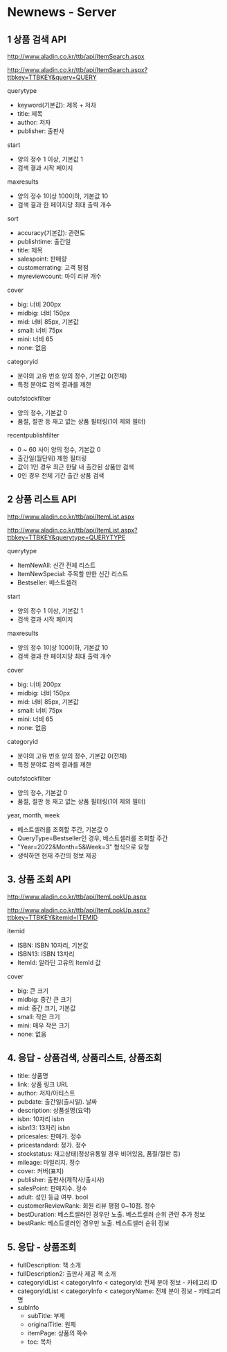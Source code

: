 # Newnews - Server

## 1 상품 검색 API

http://www.aladin.co.kr/ttb/api/ItemSearch.aspx

http://www.aladin.co.kr/ttb/api/ItemSearch.aspx?ttbkey=TTBKEY&query=QUERY

querytype

- keyword(기본값): 제목 + 저자
- title: 제목
- author: 저자
- publisher: 출판사

start

- 양의 정수 1 이상, 기본값 1
- 검색 결과 시작 페이지

maxresults

- 양의 정수 1이상 100이하, 기본값 10
- 검색 결과 한 페이지당 최대 출력 개수

sort

- accuracy(기본값): 관련도
- publishtime: 출간일
- title: 제목
- salespoint: 판매량
- customerrating: 고객 평점
- myreviewcount: 마이 리뷰 개수

cover

- big: 너비 200px
- midbig: 너비 150px
- mid: 너비 85px, 기본값
- small: 너비 75px
- mini: 너비 65
- none: 없음

categoryid

- 분야의 고유 번호 양의 정수, 기본값 0(전체)
- 특정 분야로 검색 결과를 제한

outofstockfilter

- 양의 정수, 기본값 0
- 품절, 절판 등 재고 없는 상품 필터링(1이 제외 필터)

recentpublishfilter

- 0 ~ 60 사이 양의 정수, 기본값 0
- 출간일(월단위) 제한 필터링
- 값이 1인 경우 최근 한달 내 출간된 상품만 검색
- 0인 경우 전체 기간 출간 상품 검색

## 2 상품 리스트 API

http://www.aladin.co.kr/ttb/api/ItemList.aspx

http://www.aladin.co.kr/ttb/api/ItemList.aspx?ttbkey=TTBKEY&querytype=QUERYTYPE

querytype

- ItemNewAll: 신간 전체 리스트
- ItemNewSpecial: 주목할 만한 신간 리스트
- Bestseller: 베스트셀러

start

- 양의 정수 1 이상, 기본값 1
- 검색 결과 시작 페이지

maxresults

- 양의 정수 1이상 100이하, 기본값 10
- 검색 결과 한 페이지당 최대 출력 개수

cover

- big: 너비 200px
- midbig: 너비 150px
- mid: 너비 85px, 기본값
- small: 너비 75px
- mini: 너비 65
- none: 없음

categoryid

- 분야의 고유 번호 양의 정수, 기본값 0(전체)
- 특정 분야로 검색 결과를 제한

outofstockfilter

- 양의 정수, 기본값 0
- 품절, 절판 등 재고 없는 상품 필터링(1이 제외 필터)

year, month, week

- 베스트셀러를 조회할 주간, 기본값 0
- QueryType=Bestseller인 경우, 베스트셀러를 조회할 주간
- "Year=2022&Month=5&Week=3" 형식으로 요청
- 생략하면 현재 주간의 정보 제공

## 3. 상품 조회 API

http://www.aladin.co.kr/ttb/api/ItemLookUp.aspx

http://www.aladin.co.kr/ttb/api/ItemLookUp.aspx?ttbkey=TTBKEY&itemid=ITEMID

itemid

- ISBN: ISBN 10자리, 기본값
- ISBN13: ISBN 13자리
- ItemId: 알라딘 고유의 ItemId 값

cover

- big: 큰 크기
- midbig: 중간 큰 크기
- mid: 중간 크기, 기본값
- small: 작은 크기
- mini: 매우 작은 크기
- none: 없음

## 4. 응답 - 상품검색, 상품리스트, 상품조회

- title: 상품명
- link: 상품 링크 URL
- author: 저자/아티스트
- pubdate: 출간일(출시일). 날짜
- description: 상품설명(요약)
- isbn: 10자리 isbn
- isbn13: 13자리 isbn
- pricesales: 판매가. 정수
- pricestandard: 정가. 정수
- stockstatus: 재고상태(정상유통일 경우 비어있음, 품절/절판 등)
- mileage: 마일리지. 정수
- cover: 커버(표지)
- publisher: 출판사(제작사/출시사)
- salesPoint: 판매지수. 정수
- adult: 성인 등급 여부. bool
- customerReviewRank: 회원 리뷰 평점 0~10점. 정수
- bestDuration: 베스트셀러인 경우만 노출. 베스트셀러 순위 관련 추가 정보
- bestRank: 베스트셀러인 경우만 노출. 베스트셀러 순위 정보

## 5. 응답 - 상품조회

- fullDescription: 책 소개
- fullDescription2: 출판사 제공 책 소개
- categoryIdList < categoryInfo < categoryId: 전체 분야 정보 - 카테고리 ID
- categoryIdList < categoryInfo < categoryName: 전체 분야 정보 - 카테고리 명
- subInfo
  - subTitle: 부제
  - originalTitle: 원제
  - itemPage: 상품의 쪽수
  - toc: 목차
